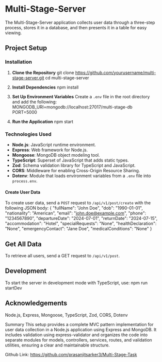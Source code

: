 # Multi-Stage-Server

The Multi-Stage-Server application collects user data through a three-step process, stores it in a database, and then presents it in a table for easy viewing.

## Project Setup

### Installation

1. **Clone the Repository**
   git clone https://github.com/yourusername/multi-stage-server.git
   cd multi-stage-server

2. **Install Dependencies**
   npm install

3. **Set Up Environment Variables**
   Create a `.env` file in the root directory and add the following:
   MONGODB_URI=mongodb://localhost:27017/multi-stage-db
   PORT=5000

4. **Run the Application**
   npm start

### Technologies Used

- **Node.js**: JavaScript runtime environment.
- **Express**: Web framework for Node.js.
- **Mongoose**: MongoDB object modeling tool.
- **TypeScript**: Superset of JavaScript that adds static types.
- **Zod**: Schema validation library for TypeScript and JavaScript.
- **CORS**: Middleware for enabling Cross-Origin Resource Sharing.
- **Dotenv**: Module that loads environment variables from a `.env` file into `process.env`.

#### Create User Data

To create user data, send a `POST` request to `/api/v1/post/create` with the following JSON body:
{
"fullName": "John Doe",
"dob": "1990-01-01",
"nationality": "American",
"email": "john.doe@example.com",
"phone": "1234567890",
"departureDate": "2024-07-01",
"returnDate": "2024-07-15",
"accommodation": "Hotel",
"specialRequests": "None",
"healthDeclaration": "None",
"emergencyContact": "Jane Doe",
"medicalConditions": "None"
}

## Get All Data

To retrieve all users, send a GET request to `/api/v1/post`.

## Development

To start the server in development mode with TypeScript, use:
npm run startDev

## Acknowledgements

Node.js, Express, Mongoose, TypeScript, Zod, CORS, Dotenv

Summary
This setup provides a complete MVC pattern implementation for user data collection in a Node.js application using Express and MongoDB. It includes validation using express-validator and organizes the code into separate modules for models, controllers, services, routes, and validation utilities, ensuring a clear and maintainable structure.

Github Link: https://github.com/prasanjitsarker3/Multi-Stage-Task
